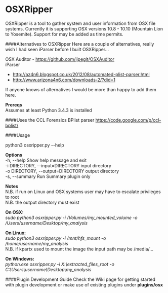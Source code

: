 # OSXRipper
OSXRipper is a tool to gather system and user information from OSX file systems. Currently it is supporting OSX versions 10.8 - 10.10 (Mountain Lion to Yosemite). Support for may be added as time permits.

####Alternatives to OSXRipper
Here are a couple of alternatives, really wish I had seen iParser before I built OSXRipper...

OSX Auditor - https://github.com/jipegit/OSXAuditor<br />
iParser
- http://az4n6.blogspot.co.uk/2012/08/automated-plist-parser.html<br />
- http://www.arizona4n6.com/downloads-2/?did=1

If anyone knows of alternatives I would be more than happy to add them here.

__Prereqs__<br />
Assumes at least Python 3.4.3 is installed

####Uses the CCL Forensics BPlist parser
https://code.google.com/p/ccl-bplist/

####Usage

python3 osxripper.py --help

__Options__<br />
-h, --help                       Show help message and exit<br />
-i DIRECTORY, --input=DIRECTORY  input directory<br />
-o DIRECTORY, --output=DIRECTORY output directory<br />
-s, --summary                    Run Summary plugin only<br />

__Notes__<br />
N.B. if run on Linux and OSX systems user may have to escalate privileges to root<br />
N.B. the output directory must exist

__On OSX:__<br />
<em>sudo python3 osxripper.py -i /Volumes/my_mounted_volume -o /Users/username/Desktop/my_analysis</em><br />

__On Linux:__<br />
<em>sudo python3 osxripper.py -i /mnt/hfs_mount -o /home/username/my_analysis</em><br />
N.B. if kpartx used to mount the image the input path may be /media/...<br />

__On Windows:__<br />
<em>python.exe osxripper.py -i X:\extracted_files_root -o C:\Users\username\Desktop\my_analysis</em><br />

####Plugin Development Guide
Check the Wiki page for getting started with plugin development or make use of existing plugins under __plugins/osx__
